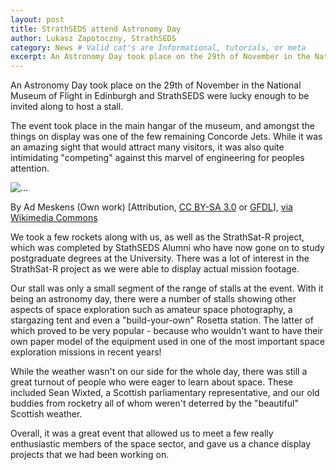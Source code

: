 ```yaml
---
layout: post
title: StrathSEDS attend Astronomy Day
author: Lukasz Zapotoczny, StrathSEDS
category: News # Valid cat's are Informational, tutorials, or meta
excerpt: An Astronomy Day took place on the 29th of November in the National Museum of Flight in Edinburgh, and StrathSEDS were lucky enough to be invited along to host a stall
---
```


An Astronomy Day took place on the 29th of November in the National Museum of Flight in Edinburgh and StrathSEDS were lucky enough to be invited along to host a stall.

The event took place in the main hangar of the museum, and amongst the things on display was one of the few remaining Concorde Jets. While it was an amazing sight that would attract many visitors, it was also quite intimidating "competing" against this marvel of engineering for peoples attention. <div class="row"><div class="col-sm-6 col-md-4"><div class="thumbnail"><img src="https://upload.wikimedia.org/wikipedia/commons/9/9d/Museum_of_Flight_Concorde_14.jpg" alt="..."><div class="caption"><p>By Ad Meskens (Own work) [Attribution, <a href="http://creativecommons.org/licenses/by-sa/3.0">CC BY-SA 3.0</a> or <a href="http://www.gnu.org/copyleft/fdl.html">GFDL</a>], <a href="https://commons.wikimedia.org/wiki/File%3AMuseum_of_Flight_Concorde_14.jpg">via Wikimedia Commons</a></p></div></div></div></div>

We took a few rockets along with us, as well as the StrathSat-R project, which was completed by StathSEDS Alumni who have now gone on to study postgraduate degrees at the University. There was a lot of interest in the StrathSat-R project as we were able to display actual mission footage.

Our stall was only a small segment of the range of stalls at the event. With it being an astronomy day, there were a number of stalls showing other aspects of space exploration such as amateur space photography, a stargazing tent and even a "build-your-own" Rosetta station. The latter of which proved to be very popular - because who wouldn't want to have their own paper model of the equipment used in one of the most important space exploration missions in recent years!

While the weather wasn't on our side for the whole day, there was still a great turnout of people who were eager to learn about space. These included Sean Wixted, a Scottish parliamentary representative, and our old buddies from rocketry all of whom weren't deterred by the "beautiful" Scottish weather.

Overall, it was a great event that allowed us to meet a few really enthusiastic members of the space sector, and gave us a chance display projects that we had been working on.
